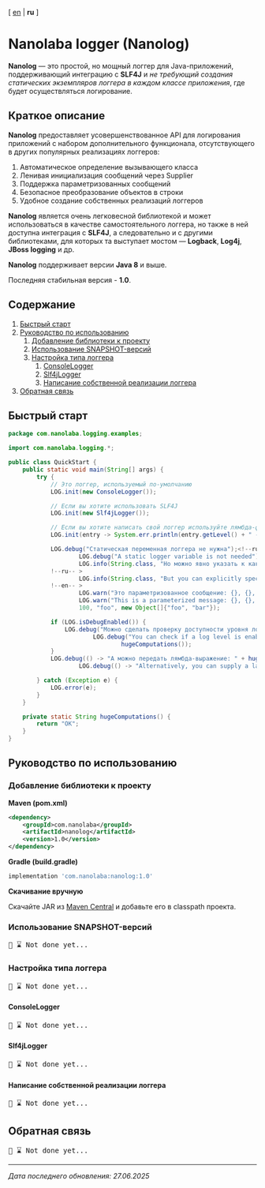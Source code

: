 <!-- This file was automatically generated by Nanolaba Readme Generator (NRG) 0.1-SNAPSHOT -->
<!-- Visit https://github.com/nanolaba/readme-generator for details -->


[ [en](README.md) | **ru** ]

# Nanolaba logger (Nanolog)

**Nanolog** — это простой, но мощный логгер для Java-приложений, поддерживающий интеграцию с
**SLF4J** и *не требующий создания статических экземпляров логгера
в каждом классе приложения*, где будет осуществляться логирование.


## Краткое описание

**Nanolog** предоставляет усовершенствованное API для логирования приложений с набором
дополнительного функционала, отсутствующего в других популярных реализациях логгеров:

1. Автоматическое определение вызывающего класса
2. Ленивая инициализация сообщений через Supplier
3. Поддержка параметризованных сообщений
4. Безопасное преобразование объектов в строки
5. Удобное создание собственных реализаций логгеров

**Nanolog** является очень легковесной библиотекой и может использоваться в качестве
самостоятельного логгера, но также в ней доступна интеграция с **SLF4J**, а следовательно и с другими
библиотеками, для которых та выступает мостом — **Logback**, **Log4j**, **JBoss logging** и др.

**Nanolog** поддерживает версии **Java 8** и выше.

Последняя стабильная версия - **1.0**.

## Содержание
1. [Быстрый старт](#быстрый-старт)
2. [Руководство по использованию](#руководство-по-использованию)
	1. [Добавление библиотеки к проекту](#добавление-библиотеки-к-проекту)
	2. [Использование SNAPSHOT-версий](#использование-snapshot-версий)
	3. [Настройка типа логгера](#настройка-типа-логгера)
		1. [ConsoleLogger](#consolelogger)
		2. [Slf4jLogger](#slf4jlogger)
		3. [Написание собственной реализации логгера](#написание-собственной-реализации-логгера)
3. [Обратная связь](#обратная-связь)


## Быстрый старт

```java
package com.nanolaba.logging.examples;

import com.nanolaba.logging.*;

public class QuickStart {
	public static void main(String[] args) {
		try {
			// Это логгер, используемый по-умолчанию
			LOG.init(new ConsoleLogger());

			// Если вы хотите использовать SLF4J
			LOG.init(new Slf4jLogger());

			// Если вы хотите написать свой логгер используйте лямбда-функцию или реализуйте интерфейс ILogger
			LOG.init(entry -> System.err.println(entry.getLevel() + " - " + entry.getFormattedMessage()));

			LOG.debug("Статическая переменная логгера не нужна");<!--ru-- >
					LOG.debug("A static logger variable is not needed");<!--en-- >
					LOG.info(String.class, "Но можно явно указать к какому классу должно относиться логирование");<
			!--ru-- >
					LOG.info(String.class, "But you can explicitly specify which class the logging should belong to");<
			!--en-- >
					LOG.warn("Это параметризованное сообщение: {}, {}, {} ", < !--ru-- >
					LOG.warn("This is a parameterized message: {}, {}, {} ", < !--en-- >
					100, "foo", new Object[]{"foo", "bar"});

			if (LOG.isDebugEnabled()) {
				LOG.debug("Можно сделать проверку доступности уровня логирования стандартным способом: " + < !--ru-- >
						LOG.debug("You can check if a log level is enabled in the standard way: " + < !--en-- >
								hugeComputations());
			}
			LOG.debug(() -> "А можно передать лямбда-выражение: " + hugeComputations());<!--ru-- >
					LOG.debug(() -> "Alternatively, you can supply a lambda: " + hugeComputations());<!--en-- >

		} catch (Exception e) {
			LOG.error(e);
		}
	}

	private static String hugeComputations() {
		return "OK";
	}
}
```

## Руководство по использованию

### Добавление библиотеки к проекту

**Maven (pom.xml)**

```xml
<dependency>
    <groupId>com.nanolaba</groupId>
    <artifactId>nanolog</artifactId>
    <version>1.0</version>
</dependency>  
```

**Gradle (build.gradle)**

```groovy
implementation 'com.nanolaba:nanolog:1.0'
```

**Скачивание вручную**

Скачайте JAR из [Maven Central](https://repo1.maven.org/maven2/com/nanolaba/nanolog/1.0)
и добавьте его в classpath проекта.

### Использование SNAPSHOT-версий

<pre>📌 ⌛ Not done yet...</pre>

### Настройка типа логгера

<pre>📌 ⌛ Not done yet...</pre>

#### ConsoleLogger

<pre>📌 ⌛ Not done yet...</pre>

#### Slf4jLogger

<pre>📌 ⌛ Not done yet...</pre>

#### Написание собственной реализации логгера

<pre>📌 ⌛ Not done yet...</pre>

## Обратная связь

<pre>📌 ⌛ Not done yet...</pre>

---
*Дата последнего обновления: 27.06.2025*
